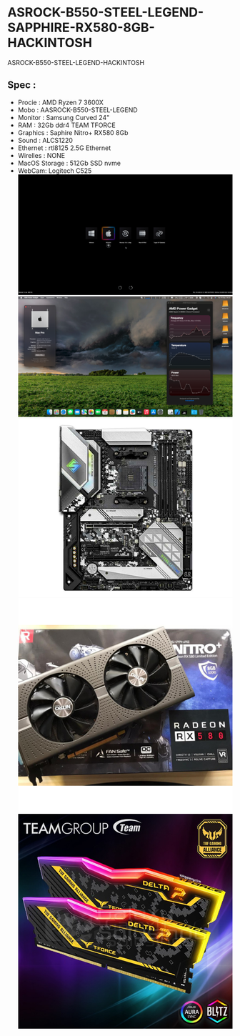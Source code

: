 # ASROCK-B550-STEEL-LEGEND-SAPPHIRE-RX580-8GB-HACKINTOSH
ASROCK-B550-STEEL-LEGEND-HACKINTOSH

## Spec :
- Procie : AMD Ryzen 7 3600X
- Mobo : AASROCK-B550-STEEL-LEGEND
- Monitor : Samsung Curved 24"
- RAM : 32Gb ddr4 TEAM TFORCE
- Graphics : Saphire Nitro+ RX580 8Gb
- Sound : ALCS1220
- Ethernet : rtl8125 2.5G  Ethernet
- Wirelles : NONE
- MacOS Storage : 512Gb SSD nvme
- WebCam: Logitech C525
![Pic](https://github.com/iskakfatoni/ASROCK-B550-STEEL-LEGEND-HACKINTOSH/blob/main/PICTURES/16114907.png)
![Pic](https://github.com/iskakfatoni/ASROCK-B550-STEEL-LEGEND-HACKINTOSH/blob/main/PICTURES/Screenshot%202025-09-16%20at%2004.52.01.png)
![Pic](https://github.com/iskakfatoni/ASROCK-B550-STEEL-LEGEND-HACKINTOSH/blob/main/PICTURES/asrock_asrock_b550_steel_legend_amd_ryzen_-am4-_amd_b550-_ddr4-_full03_iffo2h0e.jpg)
![Pic](https://github.com/iskakfatoni/ASUS_Z270_TUF_MARK1_SAPPHIRE_NITRO_RX580_6GB_HACKINTOSH_OPENCORE/blob/main/PIC/SAPPHIRE_NITRO_RX580_8GB.jpeg)
![Pic](https://github.com/iskakfatoni/ASUS_Z270_TUF_MARK1_SAPPHIRE_NITRO_RX580_6GB_HACKINTOSH_OPENCORE/blob/main/PIC/TEAM-TFORCE.jpeg)
